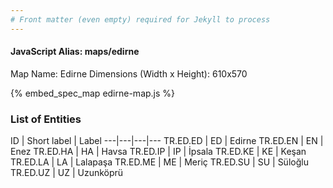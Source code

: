 ```yaml
---
# Front matter (even empty) required for Jekyll to process
---
```


#### JavaScript Alias: maps/edirne

Map Name: Edirne
Dimensions (Width x Height): 610x570



{% embed_spec_map edirne-map.js %}

### List of Entities

ID | Short label | Label
---|---|---|---
TR.ED.ED | ED | Edirne
TR.ED.EN | EN | Enez
TR.ED.HA | HA | Havsa
TR.ED.IP | IP | İpsala
TR.ED.KE | KE | Keşan
TR.ED.LA | LA | Lalapaşa
TR.ED.ME | ME | Meriç
TR.ED.SU | SU | Süloğlu
TR.ED.UZ | UZ | Uzunköprü